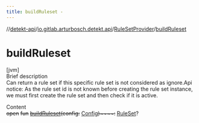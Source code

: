 ```yaml
---
title: buildRuleset -
---
```

//[detekt-api](../../index.md)/[io.gitlab.arturbosch.detekt.api](../index.md)/[RuleSetProvider](index.md)/[buildRuleset](build-ruleset.md)



# buildRuleset  
[jvm]  
Brief description  
Can return a rule set if this specific rule set is not considered as ignore.Api notice: As the rule set id is not known before creating the rule set instance, we must first create the rule set and then check if it is active.  
  
  
Content  
~~open~~ ~~fun~~ [~~buildRuleset~~](build-ruleset.md)~~(~~~~config~~~~:~~ [Config](../-config/index.md)~~)~~~~:~~ [RuleSet](../-rule-set/index.md)?  



